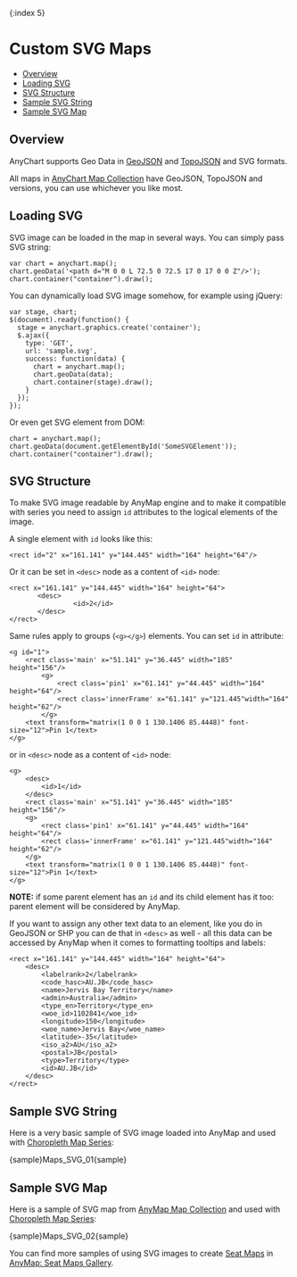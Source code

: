 {:index 5}

# Custom SVG Maps

* [Overview](#overview)
* [Loading SVG](#loading_svg)
* [SVG Structure](#svg_structure)
* [Sample SVG String](#sample_svg_string)
* [Sample SVG Map](#sample_svg_map)

## Overview

AnyChart supports Geo Data in [GeoJSON](Custom_GeoJson_Maps) and [TopoJSON](Custom_TopoJson_Maps) and SVG formats.

All maps in [AnyChart Map Collection](https://cdn.anychart.com/#map-collection) have GeoJSON, TopoJSON and versions, you can use whichever you like most.

## Loading SVG

SVG image can be loaded in the map in several ways. You can simply pass SVG string:

```
var chart = anychart.map();
chart.geoData('<path d="M 0 0 L 72.5 0 72.5 17 0 17 0 0 Z"/>');
chart.container("container").draw();
```

You can dynamically load SVG image somehow, for example using jQuery:

```
var stage, chart;
$(document).ready(function() {
  stage = anychart.graphics.create('container');
  $.ajax({
    type: 'GET',
    url: 'sample.svg',
    success: function(data) {
      chart = anychart.map();      
      chart.geoData(data);
      chart.container(stage).draw();
    }
  });
});
```

Or even get SVG element from DOM:

```
chart = anychart.map();      
chart.geoData(document.getElementById('SomeSVGElement'));
chart.container("container").draw();
```

## SVG Structure

To make SVG image readable by AnyMap engine and to make it compatible with series you need to assign `id` attributes to the logical elements of the image. 

A single element with `id` looks like this:

```
<rect id="2" x="161.141" y="144.445" width="164" height="64"/>
```

Or it can be set in `<desc>` node as a content of `<id>` node:

```
<rect x="161.141" y="144.445" width="164" height="64">
       <desc>
                <id>2</id>
       </desc>
</rect>
```

Same rules apply to groups (`<g></g>`) elements. You can set `id` in attribute:

```
<g id="1">
	<rect class='main' x="51.141" y="36.445" width="185" height="156"/>
		<g>
			<rect class='pin1' x="61.141" y="44.445" width="164" height="64"/>
			<rect class='innerFrame' x="61.141" y="121.445"width="164" height="62"/>
		</g>
	<text transform="matrix(1 0 0 1 130.1406 85.4448)" font-size="12">Pin 1</text>
</g>
```

or in `<desc>` node as a content of `<id>` node:

```
<g>
	<desc>
		<id>1</id>
	</desc>	
	<rect class='main' x="51.141" y="36.445" width="185" height="156"/>
	<g>
		<rect class='pin1' x="61.141" y="44.445" width="164" height="64"/>
		<rect class='innerFrame' x="61.141" y="121.445"width="164" height="62"/>
	</g>
	<text transform="matrix(1 0 0 1 130.1406 85.4448)" font-size="12">Pin 1</text>
</g>
```

**NOTE:** if some parent element has an `id` and its child element has it too: parent element will be considered by AnyMap.

If you want to assign any other text data to an element, like you do in GeoJSON or SHP you can de that in `<desc>` as well - all this data can be accessed by AnyMap when it comes to formatting tooltips and labels:

```
<rect x="161.141" y="144.445" width="164" height="64">
	<desc>
		<labelrank>2</labelrank>
		<code_hasc>AU.JB</code_hasc>
		<name>Jervis Bay Territory</name>
		<admin>Australia</admin>
		<type_en>Territory</type_en>
		<woe_id>1102841</woe_id>
		<longitude>150</longitude>
		<woe_name>Jervis Bay</woe_name>
		<latitude>-35</latitude>
		<iso_a2>AU</iso_a2>
		<postal>JB</postal>
		<type>Territory</type>
		<id>AU.JB</id>
	</desc>
</rect>
```

## Sample SVG String

Here is a very basic sample of SVG image loaded into AnyMap and used with [Choropleth Map Series](Choropleth_Map):

{sample}Maps\_SVG\_01{sample}

## Sample SVG Map

Here is a sample of SVG map from [AnyMap Map Collection](Maps_List) and used with [Choropleth Map Series](Choropleth_Map):

{sample}Maps\_SVG\_02{sample}

You can find more samples of using SVG images to create [Seat Maps](Seat_Map) in [AnyMap: Seat Maps Gallery](http://www.anychart.com/products/anymap/gallery/Seat_Maps/).

